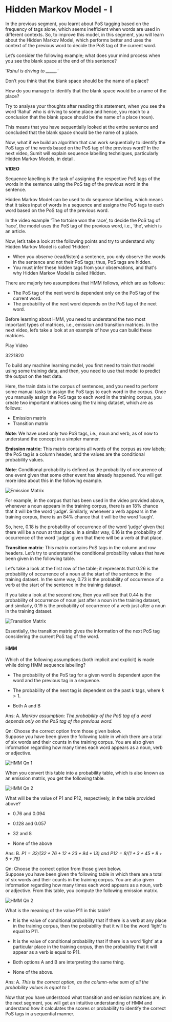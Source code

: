 # Hidden Markov Model - I

In the previous segment, you learnt about PoS tagging based on the frequency of tags alone, which seems inefficient when words are used in different contexts. So, to improve this model, in this segment, you will learn about the Hidden Markov Model, which performs better and uses the context of the previous word to decide the PoS tag of the current word.

Let’s consider the following example; what does your mind process when you see the blank space at the end of this sentence?

'*Rahul is driving to \_\_\_\_\_.*'

Don’t you think that the blank space should be the name of a place?

How do you manage to identify that the blank space would be a name of the place? 

Try to analyse your thoughts after reading this statement, when you see the word ‘Rahul’ who is driving to some place and hence, you reach to a conclusion that the blank space should be the name of a place (noun).

This means that you have sequentially looked at the entire sentence and concluded that the blank space should be the name of a place. 

Now, what if we build an algorithm that can work sequentially to identify the PoS tags of the words based on the PoS tag of the previous word? In the next video, Sumit will explain sequence labelling techniques, particularly Hidden Markov Models, in detail.

**VIDEO**

Sequence labelling is the task of assigning the respective PoS tags of the words in the sentence using the PoS tag of the previous word in the sentence.

Hidden Markov Model can be used to do sequence labelling, which means that it takes input of words in a sequence and assigns the PoS tags to each word based on the PoS tag of the previous word. 

In the video example ‘The tortoise won the race’, to decide the PoS tag of ‘race’, the model uses the PoS tag of the previous word, i.e., ‘the’, which is an article. 

Now, let’s take a look at the following points and try to understand why Hidden Markov Model is called ‘Hidden’:

-   When you observe (read/listen) a sentence, you only observe the words in the sentence and not their PoS tags; thus, PoS tags are hidden.
-   You must infer these hidden tags from your observations, and that's why Hidden Markov Model is called Hidden.

There are majorly two assumptions that HMM follows, which are as follows:

-   The PoS tag of the next word is dependent only on the PoS tag of the current word.
-   The probability of the next word depends on the PoS tag of the next word. 

  
Before learning about HMM, you need to understand the two most important types of matrices, i.e., emission and transition matrices. In the next video, let’s take a look at an example of how you can build these matrices.

Play Video

3221820

To build any machine learning model, you first need to train that model using some training data, and then, you need to use that model to predict the output on the test data.

Here, the train data is the corpus of sentences, and you need to perform some manual tasks to assign the PoS tags to each word in the corpus. Once you manually assign the PoS tags to each word in the training corpus, you create two important matrices using the training dataset, which are as follows:

-   Emission matrix
-   Transition matrix

**Note**: We have used only two PoS tags, i.e., noun and verb, as of now to understand the concept in a simpler manner.

**Emission matrix:** This matrix contains all words of the corpus as row labels; the PoS tag is a column header, and the values are the conditional probability values.

**Note**: Conditional probability is defined as the probability of occurrence of one event given that some other event has already happened. You will get more idea about this in the following example.

![Emission Matrix](https://i.ibb.co/K750y01/Emission-Matrix.png)

For example, in the corpus that has been used in the video provided above, whenever a noun appears in the training corpus, there is an 18% chance that it will be the word ‘judge’. Similarly, whenever a verb appears in the training corpus, there is an 84% chance that it will be the word ‘laugh’.

So, here, 0.18 is the probability of occurrence of the word ‘judge’ given that there will be a noun at that place. In a similar way, 0.16 is the probability of occurrence of the word ‘judge’ given that there will be a verb at that place.

**Transition matrix**: This matrix contains PoS tags in the column and row headers. Let’s try to understand the conditional probability values that have been given in the following table.

Let’s take a look at the first row of the table; it represents that 0.26 is the probability of occurrence of a noun at the start of the sentence in the training dataset. In the same way, 0.73 is the probability of occurrence of a verb at the start of the sentence in the training dataset.

If you take a look at the second row, then you will see that 0.44 is the probability of occurrence of noun just after a noun in the training dataset, and similarly, 0.19 is the probability of occurrence of a verb just after a noun in the training dataset.

![Transition Matrix](https://i.ibb.co/q1WQHGf/Transition-Matrix.png)

Essentially, the transition matrix gives the information of the next PoS tag considering the current PoS tag of the word.

#### HMM

Which of the following assumptions (both implicit and explicit) is made while doing HMM sequence labelling?  

- The probability of the PoS tag for a given word is dependent upon the word and the previous tag in a sequence. 

- The probability of the next tag is dependent on the past $k$ tags, where $k>1$.

- Both A and B

Ans: A. *Markov assumption: The probability of the PoS tag of a word depends only on the PoS tag of the previous word.*

Qn: Choose the correct option from those given below.  
Suppose you have been given the following table in which there are a total of six words and their counts in the training corpus. You are also given information regarding how many times each word appears as a noun, verb or adjective.

![HMM Qn 1](https://i.ibb.co/2ZDymSd/HMM-Qn-1.png)

When you convert this table into a probability table, which is also known as an emission matrix, you get the following table.

![HMM Qn 2](https://i.ibb.co/8cL342t/HMM-Qn-2.png)

What will be the value of P1 and P12, respectively, in the table provided above?

- 0.76 and 0.094 

- 0.128 and 0.057

- 32 and 8

- None of the above

Ans: B. *$P1=32/(32+76+12+23+94+13)$ and $P12=8/(1+3+45+8+5+78)$*

Qn: Choose the correct option from those given below.  
Suppose you have been given the following table in which there are a total of six words and their counts in the training corpus. You are also given information regarding how many times each word appears as a noun, verb or adjective. From this table, you compute the following emission matrix.

![HMM Qn 2](https://i.ibb.co/8cL342t/HMM-Qn-2.png)

What is the meaning of the value P11 in this table?

- It is the value of conditional probability that if there is a verb at any place in the training corpus, then the probability that it will be the word ‘light’ is equal to P11. 

- It is the value of conditional probability that if there is a word ‘light’ at a particular place in the training corpus, then the probability that it will appear as a verb is equal to P11.

- Both options A and B are interpreting the same thing.

- None of the above.

Ans: A. *This is the correct option, as the column-wise sum of all the probability values is equal to 1.*

Now that you have understood what transition and emission matrices are, in the next segment, you will get an intuitive understanding of HMM and understand how it calculates the scores or probability to identify the correct PoS tags in a sequential manner.